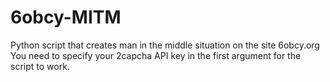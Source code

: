 # 6obcy-MITM
Python script that creates man in the middle situation on the site 6obcy.org
You need to specify your 2capcha API key in the first argument for the script to work.
